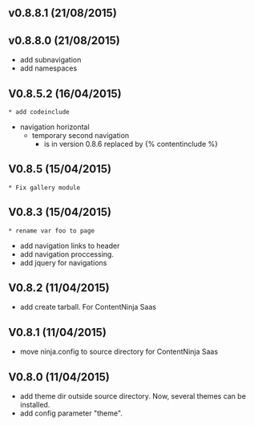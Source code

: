 ## v0.8.8.1 (21/08/2015)

## v0.8.8.0 (21/08/2015)

  * add subnavigation
  * add namespaces

## V0.8.5.2 (16/04/2015)

	* add codeinclude 
  * navigation horizontal
	* temporary second navigation 
		* is in version 0.8.6 replaced by {% contentinclude %}

## V0.8.5 (15/04/2015)

	* Fix gallery module


## V0.8.3 (15/04/2015)

	* rename var foo to page
  * add navigation links to header 
  * add navigation proccessing.
  * add jquery for navigations

## V0.8.2 (11/04/2015)

  * add create tarball. For ContentNinja Saas

## V0.8.1 (11/04/2015)

  * move ninja.config to source directory for ContentNinja Saas

## V0.8.0 (11/04/2015)

  * add theme dir outside source directory. Now, several themes can be installed.
  * add config parameter "theme".

